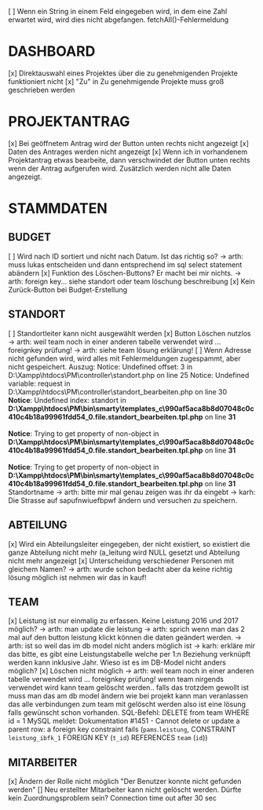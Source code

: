 [ ] Wenn ein String in einem Feld eingegeben wird, in dem eine Zahl erwartet wird, wird dies nicht abgefangen. fetchAll()-Fehlermeldung

# DASHBOARD
[x] Direktauswahl eines Projektes über die zu genehmigenden Projekte funktioniert nicht
[x] "Zu" in Zu genehmigende Projekte muss groß geschrieben werden 


# PROJEKTANTRAG
[x] Bei geöffnetem Antrag wird der Button unten rechts nicht angezeigt
[x] Daten des Antrages werden nicht angezeigt
[x] Wenn ich in vorhandenem Projektantrag etwas bearbeite, dann verschwindet der Button unten rechts wenn der Antrag aufgerufen wird. Zusätzlich werden nicht alle Daten angezeigt.

# STAMMDATEN

## BUDGET
[ ] Wird nach ID sortiert und nicht nach Datum. Ist das richtig so?
    -> arth: muss lukas entscheiden und dann entsprechend im sql select statement abändern
[x] Funktion des Löschen-Buttons? Er macht bei mir nichts.
    -> arth: foreign key... siehe standort oder team löschung beschreibung
[x] Kein Zurück-Button bei Budget-Erstellung

## STANDORT
[ ] Standortleiter kann nicht ausgewählt werden
[x] Button Löschen nutzlos
    -> arth: weil team noch in einer anderen tabelle verwendet wird ... foreignkey prüfung!
    -> arth: siehe team lösung erklärung!
[ ] Wenn Adresse nicht gefunden wird, wird alles mit Fehlermeldungen zugespammt, aber nicht gespeichert.
    Auszug:
            Notice: Undefined offset: 3 in D:\Xampp\htdocs\PM\controller\standort.php on line 25
            Notice: Undefined variable: request in D:\Xampp\htdocs\PM\controller\standort_bearbeiten.php on line 30
            <br /><b>Notice</b>:  Undefined index: standort in <b>D:\Xampp\htdocs\PM\bin\smarty\templates_c\990af5aca8b8d07048c0c410c4b18a99961fdd54_0.file.standort_bearbeiten.tpl.php</b> on line <b>31</b><br /><br /><b>Notice</b>:  Trying to get property of non-object in <b>D:\Xampp\htdocs\PM\bin\smarty\templates_c\990af5aca8b8d07048c0c410c4b18a99961fdd54_0.file.standort_bearbeiten.tpl.php</b> on line <b>31</b><br /><br /><b>Notice</b>:  Trying to get property of non-object in <b>D:\Xampp\htdocs\PM\bin\smarty\templates_c\990af5aca8b8d07048c0c410c4b18a99961fdd54_0.file.standort_bearbeiten.tpl.php</b> on line <b>31</b><br />
            Standortname
    -> arth: bitte mir mal genau zeigen was ihr da eingebt
    -> karh: Die Strasse auf sapufnwiuefbpwf ändern und versuchen zu speichern.


## ABTEILUNG
[x] Wird ein Abteilungsleiter eingegeben, der nicht existiert, so existiert die ganze Abteilung nicht mehr (a_leitung wird NULL gesetzt und Abteilung nicht mehr angezeigt
[x] Unterscheidung verschiedener Personen mit gleichem Namen?
    -> arth: wurde schon bedacht aber da keine richtig lösung möglich ist nehmen wir das in kauf!

## TEAM
[x] Leistung ist nur einmalig zu erfassen. Keine Leistung 2016 und 2017 möglich?
    -> arth: man update die leistung
    -> arth: sprich wenn man das 2 mal auf den button leistung klickt können die daten geändert werden.
    -> arth: ist so weil das im db model nicht anders möglich ist
    -> karh: erkläre mir das bitte, es gibt eine Leistungstabelle welche per 1:n Beziehung verknüpft werden kann inklusive Jahr. Wieso ist es im DB-Model nicht anders möglich?
[x] Löschen nicht möglich 
    -> arth: weil team noch in einer anderen tabelle verwendet wird ... foreignkey prüfung!
          wenn team nirgends verwendet wird kann team gelöscht werden..
          falls das trotzdem gewollt ist muss man das am db model ändern wie bei projekt kann man veranlassen das alle verbindungen zum team mit gelöscht werden
          also ist eine lösung falls gewünscht schon vorhanden.
    SQL-Befehl:
    DELETE from team WHERE id = 1
    MySQL meldet: Dokumentation
    #1451 - Cannot delete or update a parent row: a foreign key constraint fails (`pams`.`leistung`, CONSTRAINT `leistung_ibfk_1` FOREIGN KEY (`t_id`) REFERENCES `team` (`id`))


## MITARBEITER
[x] Ändern der Rolle nicht möglich "Der Benutzer konnte nicht gefunden werden"
[] Neu erstellter Mitarbeiter kann nicht gelöscht werden. Dürfte kein Zuordnungsproblem sein? Connection time out after 30 sec
